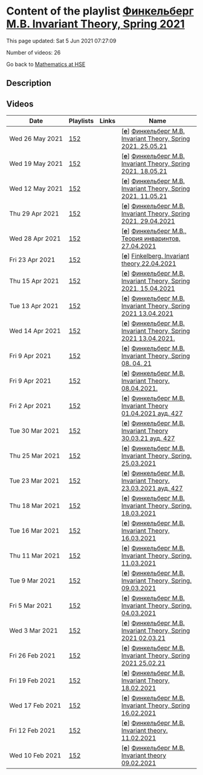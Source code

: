 # Content of the playlist [Финкельберг М.В. Invariant Theory, Spring 2021](https://youtube.com/playlist?list=PLq3E5oubNNoB3KbRw-48VRMzgE4hK46Tx)

This page updated: Sat 5 Jun 2021 07:27:09

Number of videos: 26

Go back to [Mathematics at HSE](./README.md)

## Description



## Videos

|Date|Playlists|Links|Name|
|---|---|---|---|
| Wed&nbsp;26&nbsp;May&nbsp;2021 | [152](./playlists/152.md "Финкельберг М.В. Invariant Theory, Spring 2021") |  | [[**e**](https://studio.youtube.com/video/ViWuJ1qRIAI/edit)] [Финкельберг М.В. Invariant Theory, Spring 2021, 25.05.21](https://youtube.com/watch?v=ViWuJ1qRIAI&list=PLq3E5oubNNoB3KbRw-48VRMzgE4hK46Tx "") |
| Wed&nbsp;19&nbsp;May&nbsp;2021 | [152](./playlists/152.md "Финкельберг М.В. Invariant Theory, Spring 2021") |  | [[**e**](https://studio.youtube.com/video/XvZkmuQOBzs/edit)] [Финкельберг М.В. Invariant Theory, Spring 2021, 18.05.21](https://youtube.com/watch?v=XvZkmuQOBzs&list=PLq3E5oubNNoB3KbRw-48VRMzgE4hK46Tx "") |
| Wed&nbsp;12&nbsp;May&nbsp;2021 | [152](./playlists/152.md "Финкельберг М.В. Invariant Theory, Spring 2021") |  | [[**e**](https://studio.youtube.com/video/C8yox6W5HQ8/edit)] [Финкельберг М.В. Invariant Theory, Spring 2021, 11.05.21](https://youtube.com/watch?v=C8yox6W5HQ8&list=PLq3E5oubNNoB3KbRw-48VRMzgE4hK46Tx "") |
| Thu&nbsp;29&nbsp;Apr&nbsp;2021 | [152](./playlists/152.md "Финкельберг М.В. Invariant Theory, Spring 2021") |  | [[**e**](https://studio.youtube.com/video/sqG4CEn-CQc/edit)] [Финкельберг М.В. Invariant Theory, Spring 2021, 29.04.2021](https://youtube.com/watch?v=sqG4CEn-CQc&list=PLq3E5oubNNoB3KbRw-48VRMzgE4hK46Tx "") |
| Wed&nbsp;28&nbsp;Apr&nbsp;2021 | [152](./playlists/152.md "Финкельберг М.В. Invariant Theory, Spring 2021") |  | [[**e**](https://studio.youtube.com/video/dIBcgNMk_7M/edit)] [Финкельберг М.В., Теория инваринтов, 27.04.2021](https://youtube.com/watch?v=dIBcgNMk_7M&list=PLq3E5oubNNoB3KbRw-48VRMzgE4hK46Tx "") |
| Fri&nbsp;23&nbsp;Apr&nbsp;2021 | [152](./playlists/152.md "Финкельберг М.В. Invariant Theory, Spring 2021") |  | [[**e**](https://studio.youtube.com/video/96Ycpn_m5rw/edit)] [Finkelberg. Invariant theory 22.04.2021](https://youtube.com/watch?v=96Ycpn_m5rw&list=PLq3E5oubNNoB3KbRw-48VRMzgE4hK46Tx "") |
| Thu&nbsp;15&nbsp;Apr&nbsp;2021 | [152](./playlists/152.md "Финкельберг М.В. Invariant Theory, Spring 2021") |  | [[**e**](https://studio.youtube.com/video/-TXUrEUNzh8/edit)] [Финкельберг М.В. Invariant Theory, Spring 2021, 15.04.2021](https://youtube.com/watch?v=-TXUrEUNzh8&list=PLq3E5oubNNoB3KbRw-48VRMzgE4hK46Tx "") |
| Tue&nbsp;13&nbsp;Apr&nbsp;2021 | [152](./playlists/152.md "Финкельберг М.В. Invariant Theory, Spring 2021") |  | [[**e**](https://studio.youtube.com/video/IEPQDviGrU8/edit)] [Финкельберг М.В. Invariant Theory, Spring 2021 13.04.2021](https://youtube.com/watch?v=IEPQDviGrU8&list=PLq3E5oubNNoB3KbRw-48VRMzgE4hK46Tx "") |
| Wed&nbsp;14&nbsp;Apr&nbsp;2021 | [152](./playlists/152.md "Финкельберг М.В. Invariant Theory, Spring 2021") |  | [[**e**](https://studio.youtube.com/video/eDXqaGTR8tE/edit)] [Финкельберг М.В. Invariant Theory, Spring 2021 13.04.2021.](https://youtube.com/watch?v=eDXqaGTR8tE&list=PLq3E5oubNNoB3KbRw-48VRMzgE4hK46Tx "") |
| Fri&nbsp;9&nbsp;Apr&nbsp;2021 | [152](./playlists/152.md "Финкельберг М.В. Invariant Theory, Spring 2021") |  | [[**e**](https://studio.youtube.com/video/TpjP29p1D2E/edit)] [Финкельберг М.В. Invariant Theory, Spring 08. 04. 21](https://youtube.com/watch?v=TpjP29p1D2E&list=PLq3E5oubNNoB3KbRw-48VRMzgE4hK46Tx "") |
| Fri&nbsp;9&nbsp;Apr&nbsp;2021 | [152](./playlists/152.md "Финкельберг М.В. Invariant Theory, Spring 2021") |  | [[**e**](https://studio.youtube.com/video/q8wUEdTkdUs/edit)] [Финкельберг М.В. Invariant Theory. 08.04.2021.](https://youtube.com/watch?v=q8wUEdTkdUs&list=PLq3E5oubNNoB3KbRw-48VRMzgE4hK46Tx "") |
| Fri&nbsp;2&nbsp;Apr&nbsp;2021 | [152](./playlists/152.md "Финкельберг М.В. Invariant Theory, Spring 2021") |  | [[**e**](https://studio.youtube.com/video/4XDL8joCms0/edit)] [Финкельберг М.В. Invariant Theory 01.04.2021 ауд. 427](https://youtube.com/watch?v=4XDL8joCms0&list=PLq3E5oubNNoB3KbRw-48VRMzgE4hK46Tx "") |
| Tue&nbsp;30&nbsp;Mar&nbsp;2021 | [152](./playlists/152.md "Финкельберг М.В. Invariant Theory, Spring 2021") |  | [[**e**](https://studio.youtube.com/video/hSkAjl2Lnx4/edit)] [Финкельберг М.В. Invariant Theory  30.03.21 ауд. 427](https://youtube.com/watch?v=hSkAjl2Lnx4&list=PLq3E5oubNNoB3KbRw-48VRMzgE4hK46Tx "Теория инвариантов Факультет математики Финкельберг Михаил Владленович") |
| Thu&nbsp;25&nbsp;Mar&nbsp;2021 | [152](./playlists/152.md "Финкельберг М.В. Invariant Theory, Spring 2021") |  | [[**e**](https://studio.youtube.com/video/drG0bnZ0Xv8/edit)] [Финкельберг М.В. Invariant Theory, Spring. 25.03.2021](https://youtube.com/watch?v=drG0bnZ0Xv8&list=PLq3E5oubNNoB3KbRw-48VRMzgE4hK46Tx "") |
| Tue&nbsp;23&nbsp;Mar&nbsp;2021 | [152](./playlists/152.md "Финкельберг М.В. Invariant Theory, Spring 2021") |  | [[**e**](https://studio.youtube.com/video/p0ZK8Uw2Ir8/edit)] [Финкельберг М.В. Invariant Theory.  23.03.2021 ауд. 427](https://youtube.com/watch?v=p0ZK8Uw2Ir8&list=PLq3E5oubNNoB3KbRw-48VRMzgE4hK46Tx "Теория инвариантов Дисциплина общефакультетского пула Факультет математики 3 модуль Финкельберг Михаил Владленович") |
| Thu&nbsp;18&nbsp;Mar&nbsp;2021 | [152](./playlists/152.md "Финкельберг М.В. Invariant Theory, Spring 2021") |  | [[**e**](https://studio.youtube.com/video/h17RSmYB1wA/edit)] [Финкельберг М.В. Invariant Theory, Spring. 18.03.2021](https://youtube.com/watch?v=h17RSmYB1wA&list=PLq3E5oubNNoB3KbRw-48VRMzgE4hK46Tx "") |
| Tue&nbsp;16&nbsp;Mar&nbsp;2021 | [152](./playlists/152.md "Финкельберг М.В. Invariant Theory, Spring 2021") |  | [[**e**](https://studio.youtube.com/video/nhuBfWX6EuA/edit)] [Финкельберг М.В. Invariant Theory, 16.03.2021](https://youtube.com/watch?v=nhuBfWX6EuA&list=PLq3E5oubNNoB3KbRw-48VRMzgE4hK46Tx "") |
| Thu&nbsp;11&nbsp;Mar&nbsp;2021 | [152](./playlists/152.md "Финкельберг М.В. Invariant Theory, Spring 2021") |  | [[**e**](https://studio.youtube.com/video/ENAsdmqmjFo/edit)] [Финкельберг М.В. Invariant Theory, Spring. 11.03.2021](https://youtube.com/watch?v=ENAsdmqmjFo&list=PLq3E5oubNNoB3KbRw-48VRMzgE4hK46Tx "") |
| Tue&nbsp;9&nbsp;Mar&nbsp;2021 | [152](./playlists/152.md "Финкельберг М.В. Invariant Theory, Spring 2021") |  | [[**e**](https://studio.youtube.com/video/8-QenwJHr1k/edit)] [Финкельберг М.В. Invariant Theory, Spring. 09.03.2021](https://youtube.com/watch?v=8-QenwJHr1k&list=PLq3E5oubNNoB3KbRw-48VRMzgE4hK46Tx "") |
| Fri&nbsp;5&nbsp;Mar&nbsp;2021 | [152](./playlists/152.md "Финкельберг М.В. Invariant Theory, Spring 2021") |  | [[**e**](https://studio.youtube.com/video/YH_D3I5YGg0/edit)] [Финкельберг М.В. Invariant Theory, Spring. 04.03.2021](https://youtube.com/watch?v=YH_D3I5YGg0&list=PLq3E5oubNNoB3KbRw-48VRMzgE4hK46Tx "") |
| Wed&nbsp;3&nbsp;Mar&nbsp;2021 | [152](./playlists/152.md "Финкельберг М.В. Invariant Theory, Spring 2021") |  | [[**e**](https://studio.youtube.com/video/E9LnXqUW7dI/edit)] [Финкельберг М.В. Invariant Theory, Spring 2021  02.03.21](https://youtube.com/watch?v=E9LnXqUW7dI&list=PLq3E5oubNNoB3KbRw-48VRMzgE4hK46Tx "") |
| Fri&nbsp;26&nbsp;Feb&nbsp;2021 | [152](./playlists/152.md "Финкельберг М.В. Invariant Theory, Spring 2021") |  | [[**e**](https://studio.youtube.com/video/mpQYUTQi1C4/edit)] [Финкельберг М.В. Invariant Theory, Spring 2021  25.02.21](https://youtube.com/watch?v=mpQYUTQi1C4&list=PLq3E5oubNNoB3KbRw-48VRMzgE4hK46Tx "") |
| Fri&nbsp;19&nbsp;Feb&nbsp;2021 | [152](./playlists/152.md "Финкельберг М.В. Invariant Theory, Spring 2021") |  | [[**e**](https://studio.youtube.com/video/UKveWIqLfuw/edit)] [Финкельберг М.В. Invariant Theory, 18.02.2021](https://youtube.com/watch?v=UKveWIqLfuw&list=PLq3E5oubNNoB3KbRw-48VRMzgE4hK46Tx "") |
| Wed&nbsp;17&nbsp;Feb&nbsp;2021 | [152](./playlists/152.md "Финкельберг М.В. Invariant Theory, Spring 2021") |  | [[**e**](https://studio.youtube.com/video/cc15_EgWeic/edit)] [Финкельберг М.В. Invariant Theory, Spring 16.02.2021](https://youtube.com/watch?v=cc15_EgWeic&list=PLq3E5oubNNoB3KbRw-48VRMzgE4hK46Tx "") |
| Fri&nbsp;12&nbsp;Feb&nbsp;2021 | [152](./playlists/152.md "Финкельберг М.В. Invariant Theory, Spring 2021") |  | [[**e**](https://studio.youtube.com/video/MUz--_M4yyY/edit)] [Финкельберг М.В. Invariant theory. 11.02.2021](https://youtube.com/watch?v=MUz--_M4yyY&list=PLq3E5oubNNoB3KbRw-48VRMzgE4hK46Tx "") |
| Wed&nbsp;10&nbsp;Feb&nbsp;2021 | [152](./playlists/152.md "Финкельберг М.В. Invariant Theory, Spring 2021") |  | [[**e**](https://studio.youtube.com/video/Fe9DbS13UY8/edit)] [Финкельберг М.В. Invariant theory 09.02.2021](https://youtube.com/watch?v=Fe9DbS13UY8&list=PLq3E5oubNNoB3KbRw-48VRMzgE4hK46Tx "") |
